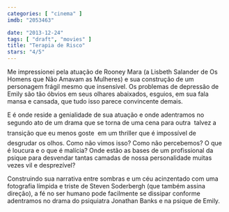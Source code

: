 ```yaml
---
categories: [ "cinema" ]
imdb: "2053463"

date: "2013-12-24"
tags: [ "draft", "movies" ]
title: "Terapia de Risco"
stars: "4/5"
---
```

Me impressionei pela atuação de Rooney Mara (a Lisbeth Salander de Os Homens que Não Amavam as Mulheres) e sua construção de um personagem frágil mesmo que insensível. Os problemas de depressão de Emily são tão óbvios em seus olhares abaixados, esguios, em sua fala mansa e cansada, que tudo isso parece convincente demais.

E é onde reside a genialidade de sua atuação e onde adentramos no segundo ato de um drama que se torna de uma cena para outra  talvez a transição que eu menos goste  em um thriller que é impossível de desgrudar os olhos. Como não vimos isso? Como não percebemos? O que é loucura e o que é malícia? Onde estão as bases de um profissional da psique para desvendar tantas camadas de nossa personalidade muitas vezes vil e desprezível?

Construindo sua narrativa entre sombras e um céu acinzentado com uma fotografia límpida e triste de Steven Soderbergh (que também assina direção), a fé no ser humano pode facilmente se dissipar conforme adentramos no drama do psiquiatra Jonathan Banks e na psique de Emily.
